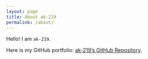 ```yaml
---
layout: page
title: About ak-219
permalink: /about/
---
```


Hello! I am `ak-219`. 

Here is my GitHub portfolio: [ak-219’s GitHub Repository][ak-219-gh]. 

[ak-219-gh]: https://github.com/ak-219